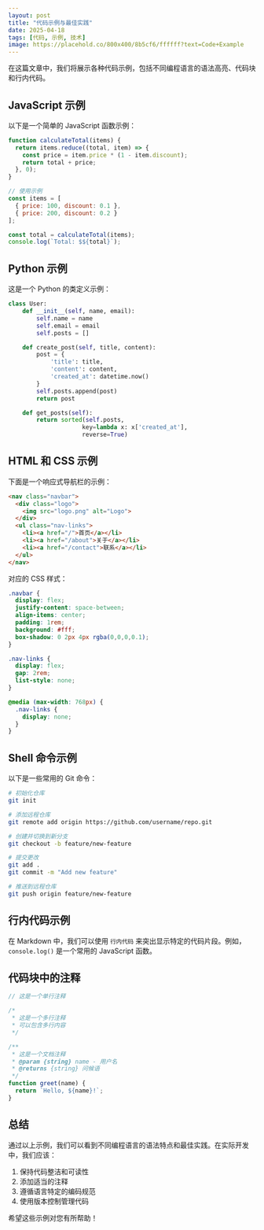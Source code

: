 ```yaml
---
layout: post
title: "代码示例与最佳实践"
date: 2025-04-18
tags: [代码, 示例, 技术]
image: https://placehold.co/800x400/8b5cf6/ffffff?text=Code+Example
---
```


在这篇文章中，我们将展示各种代码示例，包括不同编程语言的语法高亮、代码块和行内代码。

## JavaScript 示例

以下是一个简单的 JavaScript 函数示例：

```javascript
function calculateTotal(items) {
  return items.reduce((total, item) => {
    const price = item.price * (1 - item.discount);
    return total + price;
  }, 0);
}

// 使用示例
const items = [
  { price: 100, discount: 0.1 },
  { price: 200, discount: 0.2 }
];

const total = calculateTotal(items);
console.log(`Total: $${total}`);
```

## Python 示例

这是一个 Python 的类定义示例：

```python
class User:
    def __init__(self, name, email):
        self.name = name
        self.email = email
        self.posts = []

    def create_post(self, title, content):
        post = {
            'title': title,
            'content': content,
            'created_at': datetime.now()
        }
        self.posts.append(post)
        return post

    def get_posts(self):
        return sorted(self.posts, 
                     key=lambda x: x['created_at'], 
                     reverse=True)
```

## HTML 和 CSS 示例

下面是一个响应式导航栏的示例：

```html
<nav class="navbar">
  <div class="logo">
    <img src="logo.png" alt="Logo">
  </div>
  <ul class="nav-links">
    <li><a href="/">首页</a></li>
    <li><a href="/about">关于</a></li>
    <li><a href="/contact">联系</a></li>
  </ul>
</nav>
```

对应的 CSS 样式：

```css
.navbar {
  display: flex;
  justify-content: space-between;
  align-items: center;
  padding: 1rem;
  background: #fff;
  box-shadow: 0 2px 4px rgba(0,0,0,0.1);
}

.nav-links {
  display: flex;
  gap: 2rem;
  list-style: none;
}

@media (max-width: 768px) {
  .nav-links {
    display: none;
  }
}
```

## Shell 命令示例

以下是一些常用的 Git 命令：

```bash
# 初始化仓库
git init

# 添加远程仓库
git remote add origin https://github.com/username/repo.git

# 创建并切换到新分支
git checkout -b feature/new-feature

# 提交更改
git add .
git commit -m "Add new feature"

# 推送到远程仓库
git push origin feature/new-feature
```

## 行内代码示例

在 Markdown 中，我们可以使用 `行内代码` 来突出显示特定的代码片段。例如，`console.log()` 是一个常用的 JavaScript 函数。

## 代码块中的注释

```javascript
// 这是一个单行注释

/* 
 * 这是一个多行注释
 * 可以包含多行内容
 */

/**
 * 这是一个文档注释
 * @param {string} name - 用户名
 * @returns {string} 问候语
 */
function greet(name) {
  return `Hello, ${name}!`;
}
```

## 总结

通过以上示例，我们可以看到不同编程语言的语法特点和最佳实践。在实际开发中，我们应该：

1. 保持代码整洁和可读性
2. 添加适当的注释
3. 遵循语言特定的编码规范
4. 使用版本控制管理代码

希望这些示例对您有所帮助！ 